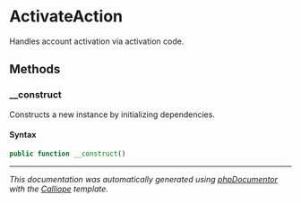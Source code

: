 # ActivateAction

Handles account activation via activation code.

## Methods

### __construct

Constructs a new instance by initializing dependencies.

#### Syntax

```php
public function __construct()
```

---

*This documentation was automatically generated using [phpDocumentor](http://www.phpdoc.org/) with the [Calliope](https://github.com/DaphneWebFramework/Calliope) template.*
